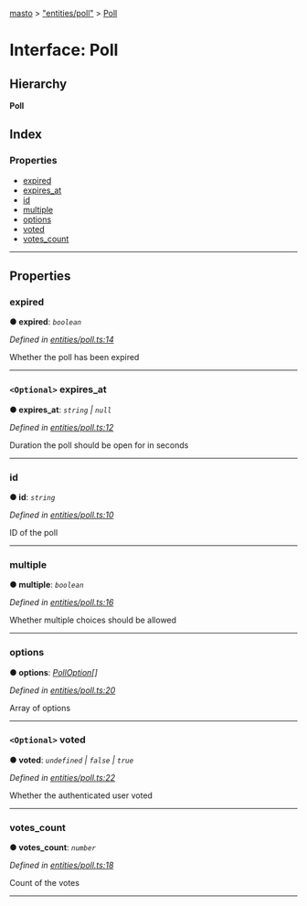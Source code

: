 [masto](../README.md) > ["entities/poll"](../modules/_entities_poll_.md) > [Poll](../interfaces/_entities_poll_.poll.md)

# Interface: Poll

## Hierarchy

**Poll**

## Index

### Properties

* [expired](_entities_poll_.poll.md#expired)
* [expires_at](_entities_poll_.poll.md#expires_at)
* [id](_entities_poll_.poll.md#id)
* [multiple](_entities_poll_.poll.md#multiple)
* [options](_entities_poll_.poll.md#options)
* [voted](_entities_poll_.poll.md#voted)
* [votes_count](_entities_poll_.poll.md#votes_count)

---

## Properties

<a id="expired"></a>

###  expired

**● expired**: *`boolean`*

*Defined in [entities/poll.ts:14](https://github.com/neet/masto.js/blob/3b7330b/src/entities/poll.ts#L14)*

Whether the poll has been expired

___
<a id="expires_at"></a>

### `<Optional>` expires_at

**● expires_at**: *`string` \| `null`*

*Defined in [entities/poll.ts:12](https://github.com/neet/masto.js/blob/3b7330b/src/entities/poll.ts#L12)*

Duration the poll should be open for in seconds

___
<a id="id"></a>

###  id

**● id**: *`string`*

*Defined in [entities/poll.ts:10](https://github.com/neet/masto.js/blob/3b7330b/src/entities/poll.ts#L10)*

ID of the poll

___
<a id="multiple"></a>

###  multiple

**● multiple**: *`boolean`*

*Defined in [entities/poll.ts:16](https://github.com/neet/masto.js/blob/3b7330b/src/entities/poll.ts#L16)*

Whether multiple choices should be allowed

___
<a id="options"></a>

###  options

**● options**: *[PollOption](_entities_poll_.polloption.md)[]*

*Defined in [entities/poll.ts:20](https://github.com/neet/masto.js/blob/3b7330b/src/entities/poll.ts#L20)*

Array of options

___
<a id="voted"></a>

### `<Optional>` voted

**● voted**: *`undefined` \| `false` \| `true`*

*Defined in [entities/poll.ts:22](https://github.com/neet/masto.js/blob/3b7330b/src/entities/poll.ts#L22)*

Whether the authenticated user voted

___
<a id="votes_count"></a>

###  votes_count

**● votes_count**: *`number`*

*Defined in [entities/poll.ts:18](https://github.com/neet/masto.js/blob/3b7330b/src/entities/poll.ts#L18)*

Count of the votes

___

